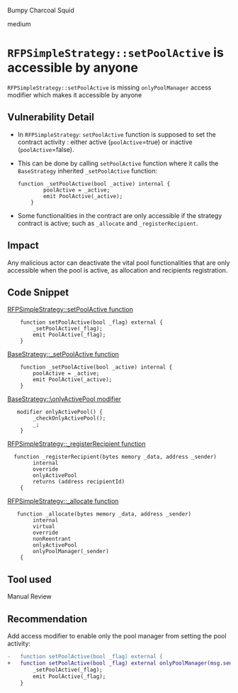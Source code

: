 Bumpy Charcoal Squid

medium

# `RFPSimpleStrategy::setPoolActive` is accessible by anyone

`RFPSimpleStrategy::setPoolActive` is missing `onlyPoolManager` access modifier which makes it accessible by anyone

## Vulnerability Detail

- In `RFPSimpleStrategy`: `setPoolActive` function is supposed to set the contract activity : either active (`poolActive`=true) or inactive (`poolActive`=false).

- This can be done by calling `setPoolActive` function where it calls the `BaseStrategy` inherited `_setPoolActive` function:

  ```solidity
  function _setPoolActive(bool _active) internal {
          poolActive = _active;
          emit PoolActive(_active);
      }
  ```

- Some functionalities in the contract are only accessible if the strategy contract is active; such as `_allocate` and `_registerRecipient`.

## Impact

Any malicious actor can deactivate the vital pool functionalities that are only accessible when the pool is active, as allocation and recipients registration.

## Code Snippet

[RFPSimpleStrategy::setPoolActive function](https://github.com/sherlock-audit/2023-09-Gitcoin/blob/6430c8004017e96ae2f5aac365bdefd0b6eeea72/allo-v2/contracts/strategies/rfp-simple/RFPSimpleStrategy.sol#L219-L222)

```solidity
    function setPoolActive(bool _flag) external {
        _setPoolActive(_flag);
        emit PoolActive(_flag);
    }
```

[BaseStrategy::\_setPoolActive function](https://github.com/sherlock-audit/2023-09-Gitcoin/blob/6430c8004017e96ae2f5aac365bdefd0b6eeea72/allo-v2/contracts/strategies/BaseStrategy.sol#L276-L279)

```solidity
    function _setPoolActive(bool _active) internal {
        poolActive = _active;
        emit PoolActive(_active);
    }
```

[BaseStrategy::\onlyActivePool modifier](https://github.com/sherlock-audit/2023-09-Gitcoin/blob/6430c8004017e96ae2f5aac365bdefd0b6eeea72/allo-v2/contracts/strategies/BaseStrategy.sol#L74-L77)

```solidity
   modifier onlyActivePool() {
        _checkOnlyActivePool();
        _;
    }
```

[RFPSimpleStrategy::\_registerRecipient function ](https://github.com/sherlock-audit/2023-09-Gitcoin/blob/6430c8004017e96ae2f5aac365bdefd0b6eeea72/allo-v2/contracts/strategies/rfp-simple/RFPSimpleStrategy.sol#L314-L319)

```solidity
  function _registerRecipient(bytes memory _data, address _sender)
        internal
        override
        onlyActivePool
        returns (address recipientId)
    {
```

[RFPSimpleStrategy::\_allocate function ](https://github.com/sherlock-audit/2023-09-Gitcoin/blob/6430c8004017e96ae2f5aac365bdefd0b6eeea72/allo-v2/contracts/strategies/rfp-simple/RFPSimpleStrategy.sol#L386-L393)

```solidity
   function _allocate(bytes memory _data, address _sender)
        internal
        virtual
        override
        nonReentrant
        onlyActivePool
        onlyPoolManager(_sender)
    {
```

## Tool used

Manual Review

## Recommendation

Add access modifier to enable only the pool manager from setting the pool activity:

```diff
-   function setPoolActive(bool _flag) external {
+   function setPoolActive(bool _flag) external onlyPoolManager(msg.sender) {
        _setPoolActive(_flag);
        emit PoolActive(_flag);
    }
```
